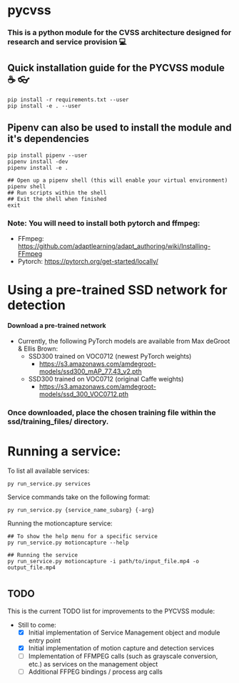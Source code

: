 # pycvss

### This is a python module for the CVSS architecture designed for research and service provision :computer:

## Quick installation guide for the PYCVSS module :coffee: :eyeglasses:
```Shell
pip install -r requirements.txt --user
pip install -e . --user
```

## Pipenv can also be used to install the module and it's dependencies
```Shell
pip install pipenv --user
pipenv install -dev
pipenv install -e .

## Open up a pipenv shell (this will enable your virtual environment)
pipenv shell
## Run scripts within the shell
## Exit the shell when finished
exit
```

### Note: You will need to install both pytorch and ffmpeg:
- FFmpeg: https://github.com/adaptlearning/adapt_authoring/wiki/Installing-FFmpeg
- Pytorch: https://pytorch.org/get-started/locally/

# Using a pre-trained SSD network for detection

#### Download a pre-trained network
- Currently, the following PyTorch models are available from Max deGroot & Ellis Brown:
    * SSD300 trained on VOC0712 (newest PyTorch weights)
      - https://s3.amazonaws.com/amdegroot-models/ssd300_mAP_77.43_v2.pth
    * SSD300 trained on VOC0712 (original Caffe weights)
      - https://s3.amazonaws.com/amdegroot-models/ssd_300_VOC0712.pth

### Once downloaded, place the chosen training file within the ssd/training_files/ directory.

# Running a service:
To list all available services:
```Shell
py run_service.py services
```
Service commands take on the following format:
```Shell
py run_service.py {service_name_subarg} {-arg}
```
Running the motioncapture service:
```Shell
## To show the help menu for a specific service
py run_service.py motioncapture --help

## Running the service
py run_service.py motioncapture -i path/to/input_file.mp4 -o output_file.mp4
```


#
## TODO
This is the current TODO list for improvements to the PYCVSS module:
- Still to come:
  * [x] Initial implementation of Service Management object and module entry point
  * [x] Initial implementation of motion capture and detection services
  * [ ] Implementation of FFMPEG calls (such as grayscale conversion, etc.) as services on the management object
  * [ ] Additional FFPEG bindings / process arg calls
